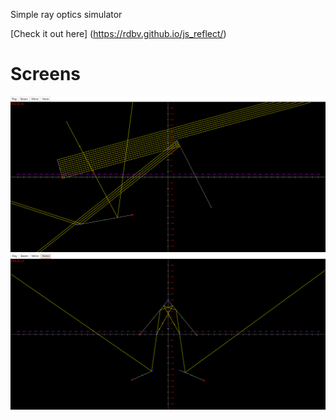 Simple ray optics simulator

[Check it out here] (https://rdbv.github.io/js_reflect/)

# Screens
![alt text](https://github.com/rdbv/js_reflect/blob/master/screen/sc0.png "sc0.jpg")
![alt text](https://github.com/rdbv/js_reflect/blob/master/screen/sc1.png "sc1.jpg")
